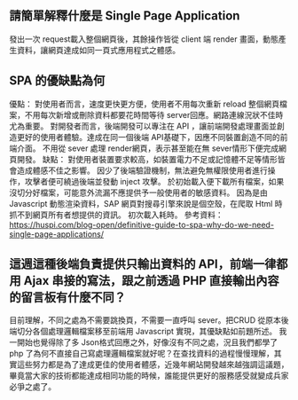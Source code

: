 ## 請簡單解釋什麼是 Single Page Application
發出一次 request載入整個網頁後，其餘操作皆從 client 端 render 畫面，動態產生資料，讓網頁達成如同一頁式應用程式之體感。

## SPA 的優缺點為何
優點：
對使用者而言，速度更快更方便，使用者不用每次重新 reload 整個網頁檔案，不用每次新增或刪除資料都要花時間等待 server回應。網路連線況狀不佳時尤為重要。
對開發者而言，後端開發可以專注在 API ，讓前端開發處理畫面並創造更好的使用者體驗。達成在同一個後端 API基礎下，因應不同裝置創造不同的前端介面。
不用從 sever 處理 render網頁，表示甚至能在無 sever情形下便完成網頁開發。
缺點：
對使用者裝置要求較高，如裝置電力不足或記憶體不足等情形皆會造成體感不佳之影響。
因少了後端驗證機制，無法避免無權限使用者進行操作，攻擊者便可繞過後端並發動 inject 攻擊。
於初始載入便下載所有檔案，如果沒切分好檔案，可能意外流漏不應提供予一般使用者的敏感資料。
因為是由 Javascript 動態渲染資料，SAP 網頁對搜尋引擎來說是個空殼，在爬取 Html 時抓不到網頁所有者想提供的資訊。
初次載入耗時。
參考資料：
https://huspi.com/blog-open/definitive-guide-to-spa-why-do-we-need-single-page-applications/

## 這週這種後端負責提供只輸出資料的 API，前端一律都用 Ajax 串接的寫法，跟之前透過 PHP 直接輸出內容的留言板有什麼不同？
目前理解，不同之處為不需要跳換頁，不需要一直呼叫 sever。把CRUD 從原本後端切分各個處理邏輯檔案移至前端用 Javascript 實現，其優缺點如前題所述。
我一開始也覺得除了多 Json格式回應之外，好像沒有不同之處，況且我們都學了 php 了為何不直接自己寫處理邏輯檔案就好呢？在查找資料的過程慢慢理解，其實這些努力都是為了達成更佳的使用者體感，近幾年網站開發越來越強調這議題，畢竟當大家的技術都能達成相同功能的時候，誰能提供更好的服務感受就變成兵家必爭之處了。
